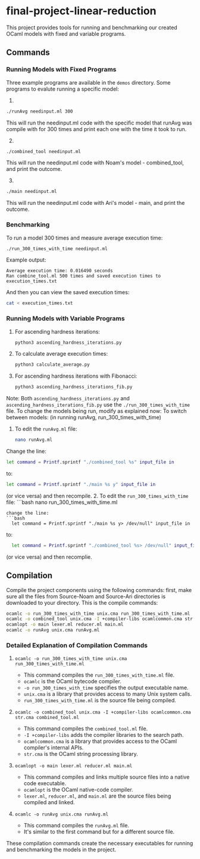# final-project-linear-reduction

This project provides tools for running and benchmarking our created OCaml models with fixed and variable programs.

## Commands

### Running Models with Fixed Programs

Three example programs are available in the `demos` directory. Some programs to evalute running a specific model:

1.
```bash
./runAvg needinput.ml 300
```
This will run the needinput.ml code with the specific model that runAvg was compile with for 300 times and print each one with the time it took to run.

2.
```bash
./combined_tool needinput.ml 
```
This will run the needinput.ml code with Noam's model - combined_tool, and print the outcome.

3.
```bash
./main needinput.ml
```
This will run the needinput.ml code with Ari's model - main, and print the outcome.

### Benchmarking

To run a model 300 times and measure average execution time:

```bash
./run_300_times_with_time needinput.ml
```

Example output:
```
Average execution time: 0.016490 seconds
Ran combine_tool.ml 500 times and saved execution times to execution_times.txt
```

And then you can view the saved execution times:
```bash
cat < execution_times.txt
```

### Running Models with Variable Programs

1. For ascending hardness iterations:
   ```bash
   python3 ascending_hardness_iterations.py
   ```

2. To calculate average execution times:
   ```bash
   python3 calculate_average.py
   ```

3. For ascending hardness iterations with Fibonacci:
   ```bash
   python3 ascending_hardness_iterations_fib.py
   ```

Note: Both `ascending_hardness_iterations.py` and `ascending_hardness_iterations_fib.py` use the `./run_300_times_with_time` file. To change the models being run, modify as explained now:
To switch between models:
(in running runAvg, run_300_times_with_time)
1. To edit the `runAvg.ml` file:
   ```bash
   nano runAvg.ml
   ```
Change the line:
   ```bash
   let command = Printf.sprintf "./combined_tool %s" input_file in
   ```
   to:
   ```bash
   let command = Printf.sprintf "./main %s y" input_file in
   ```
   (or vice versa)
and then recompile.
2. To edit the `run_300_times_with_time` file:
    ```bash
   nano run_300_times_with_time.ml
   ```
change the line:
   ```bash
     let command = Printf.sprintf "./main %s y> /dev/null" input_file in
   ```
   to:
   ```bash
     let command = Printf.sprintf "./combined_tool %s> /dev/null" input_file in
   ```
   (or vice versa)
and then recomplie.

## Compilation

Compile the project components using the following commands:
first, make sure all the files from Source-Noam and Source-Ari directories is downloaded to your directory.
This is the compile commands:
```bash
ocamlc -o run_300_times_with_time unix.cma run_300_times_with_time.ml
ocamlc -o combined_tool unix.cma -I +compiler-libs ocamlcommon.cma str.cma combined_tool.ml
ocamlopt -o main lexer.ml reducer.ml main.ml
ocamlc -o runAvg unix.cma runAvg.ml
```

### Detailed Explanation of Compilation Commands

1. `ocamlc -o run_300_times_with_time unix.cma run_300_times_with_time.ml`
   - This command compiles the `run_300_times_with_time.ml` file.
   - `ocamlc` is the OCaml bytecode compiler.
   - `-o run_300_times_with_time` specifies the output executable name.
   - `unix.cma` is a library that provides access to many Unix system calls.
   - `run_300_times_with_time.ml` is the source file being compiled.

2. `ocamlc -o combined_tool unix.cma -I +compiler-libs ocamlcommon.cma str.cma combined_tool.ml`
   - This command compiles the `combined_tool.ml` file.
   - `-I +compiler-libs` adds the compiler libraries to the search path.
   - `ocamlcommon.cma` is a library that provides access to the OCaml compiler's internal APIs.
   - `str.cma` is the OCaml string processing library.

3. `ocamlopt -o main lexer.ml reducer.ml main.ml`
   - This command compiles and links multiple source files into a native code executable.
   - `ocamlopt` is the OCaml native-code compiler.
   - `lexer.ml`, `reducer.ml`, and `main.ml` are the source files being compiled and linked.

4. `ocamlc -o runAvg unix.cma runAvg.ml`
   - This command compiles the `runAvg.ml` file.
   - It's similar to the first command but for a different source file.

These compilation commands create the necessary executables for running and benchmarking the models in the project.
